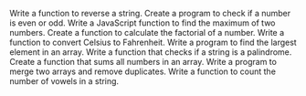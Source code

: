 Write a function to reverse a string.
Create a program to check if a number is even or odd.
Write a JavaScript function to find the maximum of two numbers.
Create a function to calculate the factorial of a number.
Write a function to convert Celsius to Fahrenheit.
Write a program to find the largest element in an array.
Write a function that checks if a string is a palindrome.
Create a function that sums all numbers in an array.
Write a program to merge two arrays and remove duplicates.
Write a function to count the number of vowels in a string.